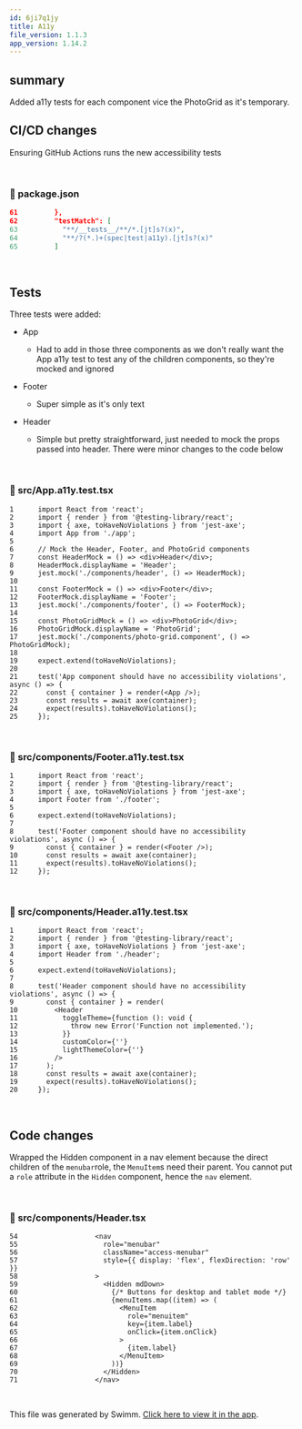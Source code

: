 ```yaml
---
id: 6ji7q1jy
title: A11y
file_version: 1.1.3
app_version: 1.14.2
---
```


## summary

Added a11y tests for each component vice the PhotoGrid as it's temporary.

## CI/CD changes

Ensuring GitHub Actions runs the new accessibility tests

<br/>

<!-- NOTE-swimm-snippet: the lines below link your snippet to Swimm -->
### 📄 package.json
```json
61         },
62         "testMatch": [
63           "**/__tests__/**/*.[jt]s?(x)",
64           "**/?(*.)+(spec|test|a11y).[jt]s?(x)"
65         ]
```

<br/>

## Tests

Three tests were added:

*   App

    *   Had to add in those three components as we don't really want the App a11y test to test any of the children components, so they're mocked and ignored

*   Footer

    *   Super simple as it's only text

*   Header

    *   Simple but pretty straightforward, just needed to mock the props passed into header. There were minor changes to the code below

<br/>

<!-- NOTE-swimm-snippet: the lines below link your snippet to Swimm -->
### 📄 src/App.a11y.test.tsx
```tsx
1      import React from 'react';
2      import { render } from '@testing-library/react';
3      import { axe, toHaveNoViolations } from 'jest-axe';
4      import App from './app';
5      
6      // Mock the Header, Footer, and PhotoGrid components
7      const HeaderMock = () => <div>Header</div>;
8      HeaderMock.displayName = 'Header';
9      jest.mock('./components/header', () => HeaderMock);
10     
11     const FooterMock = () => <div>Footer</div>;
12     FooterMock.displayName = 'Footer';
13     jest.mock('./components/footer', () => FooterMock);
14     
15     const PhotoGridMock = () => <div>PhotoGrid</div>;
16     PhotoGridMock.displayName = 'PhotoGrid';
17     jest.mock('./components/photo-grid.component', () => PhotoGridMock);
18     
19     expect.extend(toHaveNoViolations);
20     
21     test('App component should have no accessibility violations', async () => {
22       const { container } = render(<App />);
23       const results = await axe(container);
24       expect(results).toHaveNoViolations();
25     });
```

<br/>

<!-- NOTE-swimm-snippet: the lines below link your snippet to Swimm -->
### 📄 src/components/Footer.a11y.test.tsx
```tsx
1      import React from 'react';
2      import { render } from '@testing-library/react';
3      import { axe, toHaveNoViolations } from 'jest-axe';
4      import Footer from './footer';
5      
6      expect.extend(toHaveNoViolations);
7      
8      test('Footer component should have no accessibility violations', async () => {
9        const { container } = render(<Footer />);
10       const results = await axe(container);
11       expect(results).toHaveNoViolations();
12     });
```

<br/>

<!-- NOTE-swimm-snippet: the lines below link your snippet to Swimm -->
### 📄 src/components/Header.a11y.test.tsx
```tsx
1      import React from 'react';
2      import { render } from '@testing-library/react';
3      import { axe, toHaveNoViolations } from 'jest-axe';
4      import Header from './header';
5      
6      expect.extend(toHaveNoViolations);
7      
8      test('Header component should have no accessibility violations', async () => {
9        const { container } = render(
10         <Header
11           toggleTheme={function (): void {
12             throw new Error('Function not implemented.');
13           }}
14           customColor={''}
15           lightThemeColor={''}
16         />
17       );
18       const results = await axe(container);
19       expect(results).toHaveNoViolations();
20     });
```

<br/>

## Code changes

Wrapped the Hidden component in a nav element because the direct children of the `menubar`role, the `MenuItem`s need their parent. You cannot put a `role` attribute in the `Hidden` component, hence the `nav` element.

<br/>

<!-- NOTE-swimm-snippet: the lines below link your snippet to Swimm -->
### 📄 src/components/Header.tsx
```tsx
54                   <nav
55                     role="menubar"
56                     className="access-menubar"
57                     style={{ display: 'flex', flexDirection: 'row' }}
58                   >
59                     <Hidden mdDown>
60                       {/* Buttons for desktop and tablet mode */}
61                       {menuItems.map((item) => (
62                         <MenuItem
63                           role="menuitem"
64                           key={item.label}
65                           onClick={item.onClick}
66                         >
67                           {item.label}
68                         </MenuItem>
69                       ))}
70                     </Hidden>
71                   </nav>
```

<br/>

This file was generated by Swimm. [Click here to view it in the app](https://app.swimm.io/repos/Z2l0aHViJTNBJTNBZ29kZnJleXBqLmdpdGh1Yi5pbyUzQSUzQWdvZGZyZXlwag==/docs/6ji7q1jy).
